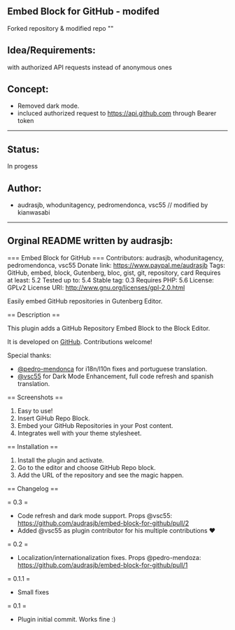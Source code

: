 ## Embed Block for GitHub - modifed
Forked repository & modified repo ""
## Idea/Requirements: 
with authorized API requests instead of anonymous ones
## Concept: 
* Removed dark mode.
* incluced authorized request to https://api.github.com through Bearer token
-----------------------------------------
## Status:
In progess
## Author: 
* audrasjb, whodunitagency, pedromendonca, vsc55 // modified by kianwasabi
-----------------------------------------
## Orginal README written by audrasjb: 
=== Embed Block for GitHub ===
Contributors: audrasjb, whodunitagency, pedromendonca, vsc55
Donate link: https://www.paypal.me/audrasjb
Tags: GitHub, embed, block, Gutenberg, bloc, gist, git, repository, card
Requires at least: 5.2
Tested up to: 5.4
Stable tag: 0.3
Requires PHP: 5.6
License: GPLv2
License URI: http://www.gnu.org/licenses/gpl-2.0.html

Easily embed GitHub repositories in Gutenberg Editor.

== Description ==

This plugin adds a GitHub Repository Embed Block to the Block Editor.

It is developed on [GitHub](https://github.com/audrasjb/embed-block-for-github). Contributions welcome!

Special thanks:
- [@pedro-mendonca](https://github.com/pedro-mendonca) for i18n/l10n fixes and portuguese translation.
- [@vsc55](https://github.com/vsc55) for Dark Mode Enhancement, full code refresh and spanish translation.

== Screenshots ==

1. Easy to use!
2. Insert GiHub Repo Block.
3. Embed your GitHub Repositories in your Post content.
4. Integrates well with your theme stylesheet.

== Installation ==

1. Install the plugin and activate.
2. Go to the editor and choose GitHub Repo block.
3. Add the URL of the repository and see the magic happen.

== Changelog ==

= 0.3 =
* Code refresh and dark mode support. Props @vsc55: https://github.com/audrasjb/embed-block-for-github/pull/2
* Added @vsc55 as plugin contributor for his multiple contributions ♥️

= 0.2 =
* Localization/internationalization fixes. Props @pedro-mendoza: https://github.com/audrasjb/embed-block-for-github/pull/1

= 0.1.1 =
* Small fixes

= 0.1 =
* Plugin initial commit. Works fine :)
